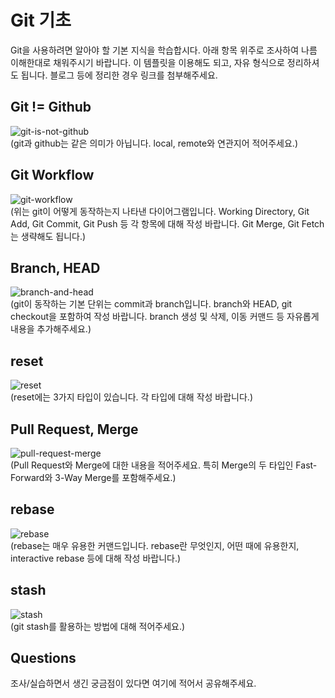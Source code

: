 # Git 기초
Git을 사용하려면 알아야 할 기본 지식을 학습합시다. 아래 항목 위주로 조사하여 나름 이해한대로 채워주시기 바랍니다. 이 템플릿을 이용해도 되고, 자유 형식으로 정리하셔도 됩니다. 블로그 등에 정리한 경우 링크를 첨부해주세요.

## Git != Github
![git-is-not-github](https://user-images.githubusercontent.com/51331195/160232512-3d6686ca-4ae3-4f11-a8d7-c893c0a7526a.png)  
(git과 github는 같은 의미가 아닙니다. local, remote와 연관지어 적어주세요.)

## Git Workflow
![git-workflow](https://cdn-media-1.freecodecamp.org/images/1*iL2J8k4ygQlg3xriKGimbQ.png)  
(위는 git이 어떻게 동작하는지 나타낸 다이어그램입니다. Working Directory, Git Add, Git Commit, Git Push 등 각 항목에 대해 작성 바랍니다. Git Merge, Git Fetch는 생략해도 됩니다.)

## Branch, HEAD
![branch-and-head](https://ihatetomatoes.net/wp-content/uploads/2020/04/07-head-pointer.png)  
(git이 동작하는 기본 단위는 commit과 branch입니다. branch와 HEAD, git checkout을 포함하여 작성 바랍니다. branch 생성 및 삭제, 이동 커맨드 등 자유롭게 내용을 추가해주세요.)

## reset
![reset](https://user-images.githubusercontent.com/51331195/160235594-8836570b-e8bf-484a-bb92-b2bd6d873066.png)  
(reset에는 3가지 타입이 있습니다. 각 타입에 대해 작성 바랍니다.)

## Pull Request, Merge
![pull-request-merge](https://atlassianblog.wpengine.com/wp-content/uploads/bitbucket411-blog-1200x-branches2.png)  
(Pull Request와 Merge에 대한 내용을 적어주세요. 특히 Merge의 두 타입인 Fast-Forward와 3-Way Merge를 포함해주세요.)

## rebase
![rebase](https://user-images.githubusercontent.com/51331195/160234052-7fe70f85-5906-4474-b809-782adae92b3c.png)  
(rebase는 매우 유용한 커맨드입니다. rebase란 무엇인지, 어떤 때에 유용한지, interactive rebase 등에 대해 작성 바랍니다.)

## stash
![stash](https://d8it4huxumps7.cloudfront.net/bites/wp-content/banners/2023/4/642a663eaff96_git_stash.png)  
(git stash를 활용하는 방법에 대해 적어주세요.)

## Questions
조사/실습하면서 생긴 궁금점이 있다면 여기에 적어서 공유해주세요.